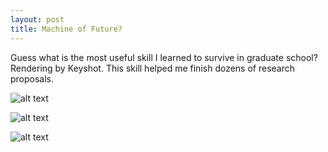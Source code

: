 ```yaml
---
layout: post
title: Machine of Future?
---
```


Guess what is the most useful skill I learned to survive in graduate school? Rendering by Keyshot. This skill helped me finish dozens of research proposals.

![alt text](https://rawgit.com/jinzhenfan/jinzhenfan.github.io/master/images/microscope/6.74.jpg "Printing on a Microscope")

![alt text](https://rawgit.com/jinzhenfan/jinzhenfan.github.io/master/images/microscope/7.57.jpg "Zoom-in view of my cute droplet printer of a palm size")

![alt text](https://rawgit.com/jinzhenfan/jinzhenfan.github.io/master/images/microscope/7.59.jpg "How you open and load the microfluidic part")

